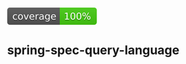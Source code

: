 [![Coverage](.github/badges/jacoco.svg)](https://github.com/msampietro/spring-spec-query-language/actions/workflows/gradle.yml)

# spring-spec-query-language